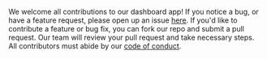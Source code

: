 We welcome all contributions to our dashboard app! If you notice a bug, or have a feature request, please open up an issue [here](https://github.com/UBC-MDS/safe_vancity/issues/new). If you'd like to contribute a feature or bug fix, you can fork our repo and submit a pull request. Our team will review your pull request and take necessary steps. All contributors must abide by our [code of conduct](https://github.com/UBC-MDS/safe_vancity/blob/main/CODE_OF_CONDUCT.md).
